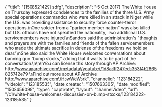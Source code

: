{
    "title": "[1508521429] sdfg",
    "description": "(5 Oct 2017) The White House on Thursday expressed condolences to the families of the three U.S. Army special operations commandos who were killed in an attack in Niger while the U.S. was providing assistance to security force counter-terror operations.\nOne soldier from a \"partner member nation\" was also killed but U.S. officials have not specified the nationality, Two additional U.S. servicemembers were injured.\nSanders said the administration's \"thoughts and prayers are with the families and friends of the fallen servicemembers who made the ultimate sacrifice in defense of the freedoms we hold so dear.\"\nShe also said the White House welcomes conversations about banning gun \"bump stocks,\" adding that it wants to be part of the conversation.\n\n\nYou can license this story through AP Archive: http:\/\/www.aparchive.com\/metadata\/youtube\/1d8adff247eda353f4b2865825742e79 \nFind out more about AP Archive: http:\/\/www.aparchive.com\/HowWeWork",
    "channelid": "123184222",
    "videoid": "123185535",
    "date_created": "1507663305",
    "date_modified": "1508456099",
    "type": "captivate",
    "layout": "channelVideo",
    "url": "\/c1\/white-house-welcomes-discussion-on-bump-stocks\/123184222-123185535"
}